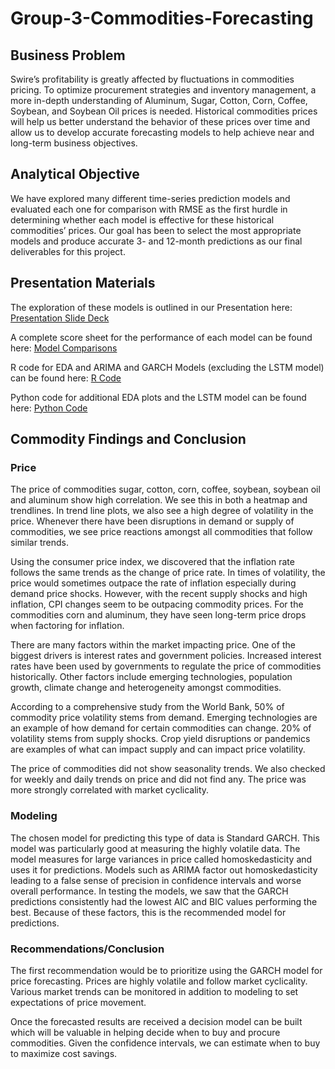 # Group-3-Commodities-Forecasting
## Business Problem
Swire’s profitability is greatly affected by fluctuations in commodities pricing. To optimize procurement strategies and inventory management, a more in-depth understanding of Aluminum, Sugar, Cotton, Corn, Coffee, Soybean, and Soybean Oil prices is needed. Historical commodities prices will help us better understand the behavior of these prices over time and allow us to develop accurate forecasting models to help achieve near and long-term business objectives. 

## Analytical Objective
We have explored many different time-series prediction models and evaluated each one for comparison with RMSE as the first hurdle in determining whether each model is effective for these historical commodities’ prices. Our goal has been to select the most appropriate models and produce accurate 3- and 12-month predictions as our final deliverables for this project. 

## Presentation Materials 
The exploration of these models is outlined in our Presentation here: [Presentation Slide Deck](https://github.com/robynkotter/Group-3-Commodities-Forecasting/blob/9a55b567d84d3c55bfe8b350f18e7bc37470070b/MSBA_Project_final.pptx) 

A complete score sheet for the performance of each model can be found here: [Model Comparisons](https://github.com/robynkotter/Group-3-Commodities-Forecasting/blob/9cc2e2c75de8fd66959072a81f987f6158fbfbe3/Model_comparison.xlsx)

R code for EDA and ARIMA and GARCH Models (excluding the LSTM model) can be found here: [R Code](https://github.com/robynkotter/Group-3-Commodities-Forecasting/blob/c8f5b037de333a1194c93c0ede72dc54af9a75e2/Commodity_forecasting_group.Rmd)

Python code for additional EDA plots and the LSTM model can be found here: [Python Code](https://github.com/robynkotter/Group-3-Commodities-Forecasting/blob/3baff3be9525b6fe8c36694559f67b381084d388/final_python_code.ipynb)

## Commodity Findings and Conclusion

### Price
The price of commodities sugar, cotton, corn, coffee, soybean, soybean oil and aluminum show high correlation. We see this in both a heatmap and trendlines. In trend line plots, we also see a high degree of volatility in the price. Whenever there have been disruptions in demand or supply of commodities, we see price reactions amongst all commodities that follow similar trends.  

Using the consumer price index, we discovered that the inflation rate follows the same trends as the change of price rate. In times of volatility, the price would sometimes outpace the rate of inflation especially during demand price shocks. However, with the recent supply shocks and high inflation, CPI changes seem to be outpacing commodity prices. For the commodities corn and aluminum, they have seen long-term price drops when factoring for inflation.  

There are many factors within the market impacting price. One of the biggest drivers is interest rates and government policies. Increased interest rates have been used by governments to regulate the price of commodities historically. Other factors include emerging technologies, population growth, climate change and heterogeneity amongst commodities.  

According to a comprehensive study from the World Bank, 50% of commodity price volatility stems from demand. Emerging technologies are an example of how demand for certain commodities can change. 20% of volatility stems from supply shocks. Crop yield disruptions or pandemics are examples of what can impact supply and can impact price volatility.  

The price of commodities did not show seasonality trends. We also checked for weekly and daily trends on price and did not find any. The price was more strongly correlated with market cyclicality.

### Modeling 
The chosen model for predicting this type of data is Standard GARCH. This model was particularly good at measuring the highly volatile data. The model measures for large variances in price called homoskedasticity and uses it for predictions. Models such as ARIMA factor out homoskedasticity leading to a false sense of precision in confidence intervals and worse overall performance. In testing the models, we saw that the GARCH predictions consistently had the lowest AIC and BIC values performing the best. Because of these factors, this is the recommended model for predictions.  

### Recommendations/Conclusion 
The first recommendation would be to prioritize using the GARCH model for price forecasting. Prices are highly volatile and follow market cyclicality. Various market trends can be monitored in addition to modeling to set expectations of price movement.  

Once the forecasted results are received a decision model can be built which will be valuable in helping decide when to buy and procure commodities. Given the confidence intervals, we can estimate when to buy to maximize cost savings. 
